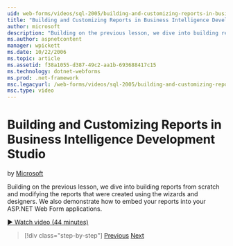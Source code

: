 ```yaml
---
uid: web-forms/videos/sql-2005/building-and-customizing-reports-in-business-intelligence-development-studio
title: "Building and Customizing Reports in Business Intelligence Development Studio | Microsoft Docs"
author: microsoft
description: "Building on the previous lesson, we dive into building reports from scratch and modifying the reports that were created using the wizards and designers. We a..."
ms.author: aspnetcontent
manager: wpickett
ms.date: 10/22/2006
ms.topic: article
ms.assetid: f38a1055-d387-49c2-aa1b-693688417c15
ms.technology: dotnet-webforms
ms.prod: .net-framework
msc.legacyurl: /web-forms/videos/sql-2005/building-and-customizing-reports-in-business-intelligence-development-studio
msc.type: video
---
```

Building and Customizing Reports in Business Intelligence Development Studio
====================
by [Microsoft](https://github.com/microsoft)

Building on the previous lesson, we dive into building reports from scratch and modifying the reports that were created using the wizards and designers. We also demonstrate how to embed your reports into your ASP.NET Web Form applications.

[&#9654; Watch video (44 minutes)](https://channel9.msdn.com/Blogs/ASP-NET-Site-Videos/building-and-customizing-reports-in-business-intelligence-development-studio)

>[!div class="step-by-step"]
[Previous](getting-started-with-reporting-services.md)
[Next](creating-and-using-stored-procedures.md)
